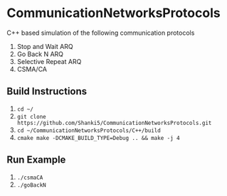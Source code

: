 # CommunicationNetworksProtocols
C++ based simulation of the following communication protocols
1. Stop and Wait ARQ
2. Go Back N ARQ
3. Selective Repeat ARQ
4. CSMA/CA

## Build Instructions
1. `cd ~/`
2. `git clone https://github.com/Shanki5/CommunicationNetworksProtocols.git`
3. `cd ~/CommunicationNetworksProtocols/C++/build`
4. `cmake make -DCMAKE_BUILD_TYPE=Debug .. && make -j 4`

## Run Example

1. `./csmaCA`
2. `./goBackN`
